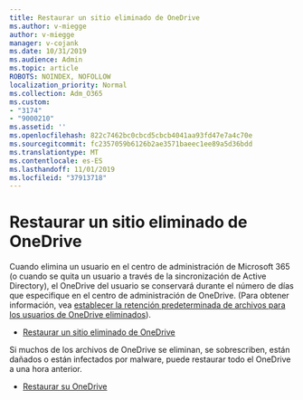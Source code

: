 ```yaml
---
title: Restaurar un sitio eliminado de OneDrive
ms.author: v-miegge
author: v-miegge
manager: v-cojank
ms.date: 10/31/2019
ms.audience: Admin
ms.topic: article
ROBOTS: NOINDEX, NOFOLLOW
localization_priority: Normal
ms.collection: Adm_O365
ms.custom:
- "3174"
- "9000210"
ms.assetid: ''
ms.openlocfilehash: 822c7462bc0cbcd5cbcb4041aa93fd47e7a4c70e
ms.sourcegitcommit: fc2357059b6126b2ae3571baeec1ee89a5d36bdd
ms.translationtype: MT
ms.contentlocale: es-ES
ms.lasthandoff: 11/01/2019
ms.locfileid: "37913718"
---
```

# <a name="restore-a-deleted-onedrive-site"></a>Restaurar un sitio eliminado de OneDrive

Cuando elimina un usuario en el centro de administración de Microsoft 365 (o cuando se quita un usuario a través de la sincronización de Active Directory), el OneDrive del usuario se conservará durante el número de días que especifique en el centro de administración de OneDrive. (Para obtener información, vea [establecer la retención predeterminada de archivos para los usuarios de OneDrive eliminados](https://docs.microsoft.com/onedrive/set-retention)).

* [Restaurar un sitio eliminado de OneDrive](https://docs.microsoft.com/onedrive/restore-deleted-onedrive)

Si muchos de los archivos de OneDrive se eliminan, se sobrescriben, están dañados o están infectados por malware, puede restaurar todo el OneDrive a una hora anterior.

* [Restaurar su OneDrive](https://support.office.com/article/Restore-your-OneDrive-fa231298-759d-41cf-bcd0-25ac53eb8a15)